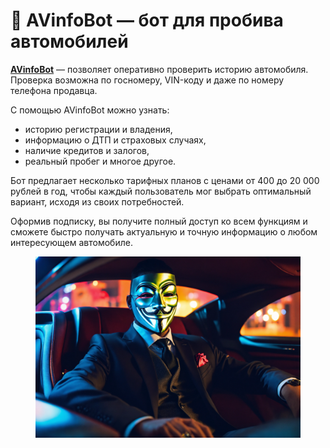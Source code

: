 # 🚗 AVinfoBot — бот для пробива автомобилей

[**AVinfoBot**](https://botiprobiva.top/pages/AVinfoBot.html) — позволяет оперативно проверить историю автомобиля. Проверка возможна по госномеру, VIN-коду и даже по номеру телефона продавца.

С помощью AVinfoBot можно узнать:

* историю регистрации и владения,
* информацию о ДТП и страховых случаях,
* наличие кредитов и залогов,
* реальный пробег и многое другое.

Бот предлагает несколько тарифных планов с ценами от 400 до 20 000 рублей в год, чтобы каждый пользователь мог выбрать оптимальный вариант, исходя из своих потребностей.

Оформив подписку, вы получите полный доступ ко всем функциям и сможете быстро получать актуальную и точную информацию о любом интересующем автомобиле.

<figure><img src="../.gitbook/assets/auto.webp" alt=""><figcaption></figcaption></figure>
